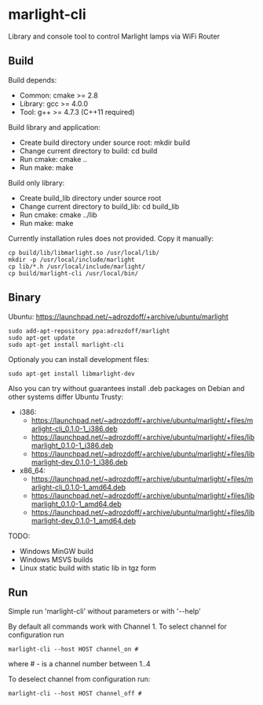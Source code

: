 marlight-cli
============

Library and console tool to control Marlight lamps via WiFi Router

Build
-----

Build depends:
- Common:  cmake >= 2.8
- Library: gcc >= 4.0.0
- Tool:    g++ >= 4.7.3 (C++11 required)

Build library and application:
- Create build directory under source root: mkdir build
- Change current directory to build: cd build
- Run cmake: cmake ..
- Run make: make

Build only library:
- Create build_lib directory under source root
- Change current directory to build_lib: cd build_lib
- Run cmake: cmake ../lib
- Run make: make

Currently installation rules does not provided. Copy it manually:
~~~
cp build/lib/libmarlight.so /usr/local/lib/
mkdir -p /usr/local/include/marlight
cp lib/*.h /usr/local/include/marlight/
cp build/marlight-cli /usr/local/bin/
~~~



Binary
------

Ubuntu: https://launchpad.net/~adrozdoff/+archive/ubuntu/marlight
~~~
sudo add-apt-repository ppa:adrozdoff/marlight
sudo apt-get update
sudo apt-get install marlight-cli
~~~

Optionaly you can install development files:
~~~
sudo apt-get install libmarlight-dev
~~~

Also you can try without guarantees install .deb packages on Debian and other systems
differ Ubuntu Trusty:
- i386:
  - https://launchpad.net/~adrozdoff/+archive/ubuntu/marlight/+files/marlight-cli_0.1.0-1_i386.deb
  - https://launchpad.net/~adrozdoff/+archive/ubuntu/marlight/+files/libmarlight_0.1.0-1_i386.deb
  - https://launchpad.net/~adrozdoff/+archive/ubuntu/marlight/+files/libmarlight-dev_0.1.0-1_i386.deb
- x86_64:
  - https://launchpad.net/~adrozdoff/+archive/ubuntu/marlight/+files/marlight-cli_0.1.0-1_amd64.deb
  - https://launchpad.net/~adrozdoff/+archive/ubuntu/marlight/+files/libmarlight_0.1.0-1_amd64.deb
  - https://launchpad.net/~adrozdoff/+archive/ubuntu/marlight/+files/libmarlight-dev_0.1.0-1_amd64.deb

TODO:
- Windows MinGW build
- Windows MSVS builds
- Linux static build with static lib in tgz form

Run
---

Simple run 'marlight-cli' without parameters or with '--help'

By default all commands work with Channel 1. To select channel for configuration run
~~~
marlight-cli --host HOST channel_on #
~~~

where # - is a channel number between 1..4

To deselect channel from configuration run:
~~~
marlight-cli --host HOST channel_off #
~~~


